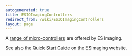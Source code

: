 ```yaml
---
autogenerated: true
title: ESIOImagingControllers
redirect_from: /wiki/ESIOImagingControllers
layout: page
---
```


A [range of micro-controllers](http://www.esimaging.co.uk/products) are
offered by ES Imaging.

See also the [Quick Start
Guide](http://www.esimaging.co.uk/resources/installation-instructions/100-esio-controllers-quick-start-guide)
on the ESImaging website.
